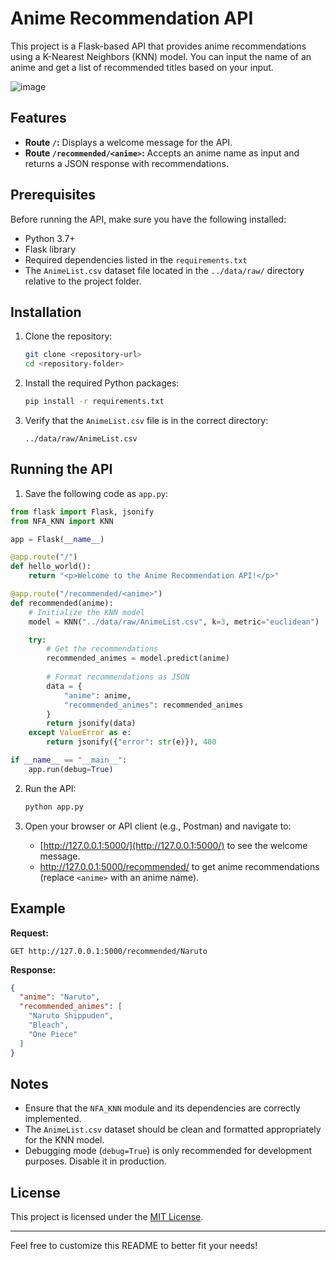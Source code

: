 # Anime Recommendation API

This project is a Flask-based API that provides anime recommendations using a K-Nearest Neighbors (KNN) model. You can input the name of an anime and get a list of recommended titles based on your input.

![image](https://github.com/user-attachments/assets/2b5a34bd-f879-4cd5-b262-17f8eacce6c3)

## Features
- **Route `/`:** Displays a welcome message for the API.
- **Route `/recommended/<anime>`:** Accepts an anime name as input and returns a JSON response with recommendations.

## Prerequisites
Before running the API, make sure you have the following installed:

- Python 3.7+
- Flask library
- Required dependencies listed in the `requirements.txt`
- The `AnimeList.csv` dataset file located in the `../data/raw/` directory relative to the project folder.

## Installation
1. Clone the repository:
   ```bash
   git clone <repository-url>
   cd <repository-folder>
   ```

2. Install the required Python packages:
   ```bash
   pip install -r requirements.txt
   ```

3. Verify that the `AnimeList.csv` file is in the correct directory:
   ```
   ../data/raw/AnimeList.csv
   ```

## Running the API
1. Save the following code as `app.py`:

```python
from flask import Flask, jsonify
from NFA_KNN import KNN

app = Flask(__name__)

@app.route("/")
def hello_world():
    return "<p>Welcome to the Anime Recommendation API!</p>"

@app.route("/recommended/<anime>")
def recommended(anime):
    # Initialize the KNN model
    model = KNN("../data/raw/AnimeList.csv", k=3, metric="euclidean")

    try:
        # Get the recommendations
        recommended_animes = model.predict(anime)
        
        # Format recommendations as JSON
        data = {
            "anime": anime,
            "recommended_animes": recommended_animes
        }
        return jsonify(data)
    except ValueError as e:
        return jsonify({"error": str(e)}), 400

if __name__ == "__main__":
    app.run(debug=True)
```

2. Run the API:
   ```bash
   python app.py
   ```

3. Open your browser or API client (e.g., Postman) and navigate to:
   - [http://127.0.0.1:5000/](http://127.0.0.1:5000/) to see the welcome message.
   - [http://127.0.0.1:5000/recommended/<anime>](http://127.0.0.1:5000/recommended/<anime>) to get anime recommendations (replace `<anime>` with an anime name).

## Example
**Request:**
```http
GET http://127.0.0.1:5000/recommended/Naruto
```

**Response:**
```json
{
  "anime": "Naruto",
  "recommended_animes": [
    "Naruto Shippuden",
    "Bleach",
    "One Piece"
  ]
}
```

## Notes
- Ensure that the `NFA_KNN` module and its dependencies are correctly implemented.
- The `AnimeList.csv` dataset should be clean and formatted appropriately for the KNN model.
- Debugging mode (`debug=True`) is only recommended for development purposes. Disable it in production.

## License
This project is licensed under the [MIT License](LICENSE).

---

Feel free to customize this README to better fit your needs!

